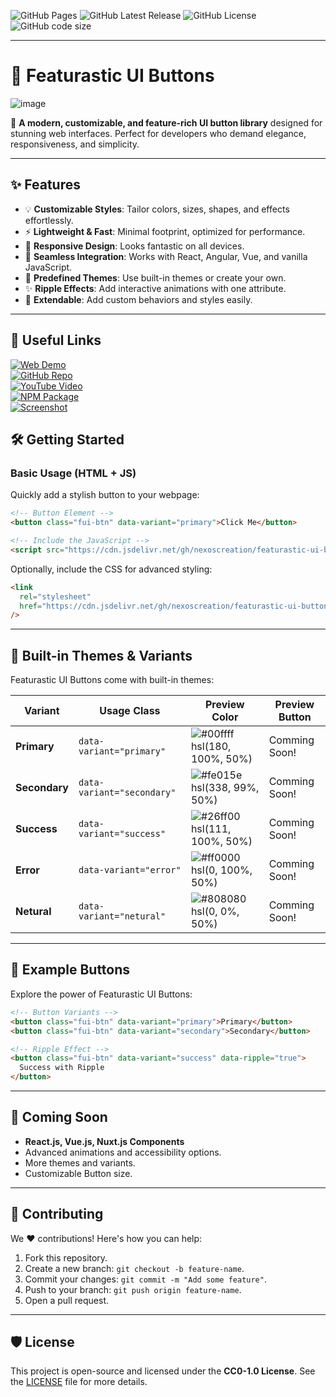 ![GitHub Pages](https://img.shields.io/github/deployments/nexoscreation/featurastic-ui-buttons/github-pages.svg?style=flat-square&color=cyan)
![GitHub Latest Release](https://img.shields.io/github/v/release/nexoscreation/featurastic-ui-buttons.svg?style=flat-square&color=cyan)
![GitHub License](https://img.shields.io/github/license/nexoscreation/featurastic-ui-buttons.svg?style=flat-square&color=cyan)
![GitHub code size](https://img.shields.io/github/languages/code-size/nexoscreation/featurastic-ui-buttons.svg?style=flat-square&color=cyan)

---

# 🚀 Featurastic UI Buttons

![image](https://github.com/user-attachments/assets/e5f981a7-8d70-4d87-897f-8254eca27383)

🎨 **A modern, customizable, and feature-rich UI button library** designed for stunning web interfaces. Perfect for developers who demand elegance, responsiveness, and simplicity.

---

## ✨ Features

- 💡 **Customizable Styles**: Tailor colors, sizes, shapes, and effects effortlessly.
- ⚡ **Lightweight & Fast**: Minimal footprint, optimized for performance.
- 📱 **Responsive Design**: Looks fantastic on all devices.
- 🔌 **Seamless Integration**: Works with React, Angular, Vue, and vanilla JavaScript.
- 🌈 **Predefined Themes**: Use built-in themes or create your own.
- ✨ **Ripple Effects**: Add interactive animations with one attribute.
- 🌟 **Extendable**: Add custom behaviors and styles easily.

---

## 🔗 Useful Links

[![Web Demo](https://img.shields.io/badge/Web-Demo-blue?style=for-the-badge&logo=google-chrome)](https://nexoscreation.github.io/featurastic-ui-buttons)  
[![GitHub Repo](https://img.shields.io/badge/GitHub-Repo-green?style=for-the-badge&logo=github)](https://github.com/nexoscreation/featurastic-ui-buttons)  
[![YouTube Video](https://img.shields.io/badge/YouTube-Video-red?style=for-the-badge&logo=youtube)](https://youtu.be/rMnDe0iEGRs?si=Hghh_w4IZfM?)  
[![NPM Package](https://img.shields.io/badge/NPM-Package-orange?style=for-the-badge&logo=npm)](https://www.npmjs.com/package/featurastic-ui-buttons)  
[![Screenshot](https://img.shields.io/badge/Screenshot-Image-yellow?style=for-the-badge&logo=image)](https://github.com/user-attachments/assets/bfd4aa64-12e4-4fd7-bfb5-ddad41720626)


## 🛠️ Getting Started

### Basic Usage (HTML + JS)

Quickly add a stylish button to your webpage:

```html
<!-- Button Element -->
<button class="fui-btn" data-variant="primary">Click Me</button>

<!-- Include the JavaScript -->
<script src="https://cdn.jsdelivr.net/gh/nexoscreation/featurastic-ui-buttons@1/fui-buttons.js"></script>
```

Optionally, include the CSS for advanced styling:

```html
<link
  rel="stylesheet"
  href="https://cdn.jsdelivr.net/gh/nexoscreation/featurastic-ui-buttons@1/fui-buttons.css"
/>
```

---

## 🌟 Built-in Themes & Variants

Featurastic UI Buttons come with built-in themes:

| Variant       | Usage Class                | Preview Color                                                                    | Preview Button |
| ------------- | -------------------------- | -------------------------------------------------------------------------------- | -------------- |
| **Primary**   | `data-variant="primary"`   | ![#00ffff](https://via.placeholder.com/15/00ffff/00ffff.png) hsl(180, 100%, 50%) | Comming Soon!  |
| **Secondary** | `data-variant="secondary"` | ![#fe015e](https://via.placeholder.com/15/fe015e/fe015e.png) hsl(338, 99%, 50%)  | Comming Soon!  |
| **Success**   | `data-variant="success"`   | ![#26ff00](https://via.placeholder.com/15/26ff00/26ff00.png) hsl(111, 100%, 50%) | Comming Soon!  |
| **Error**     | `data-variant="error"`     | ![#ff0000](https://via.placeholder.com/15/ff0000/ff0000.png) hsl(0, 100%, 50%)   | Comming Soon!  |
| **Netural**   | `data-variant="netural"`   | ![#808080](https://via.placeholder.com/15/808080/808080.png) hsl(0, 0%, 50%)     | Comming Soon!  |

---

## 🌈 Example Buttons

Explore the power of Featurastic UI Buttons:

```html
<!-- Button Variants -->
<button class="fui-btn" data-variant="primary">Primary</button>
<button class="fui-btn" data-variant="secondary">Secondary</button>

<!-- Ripple Effect -->
<button class="fui-btn" data-variant="success" data-ripple="true">
  Success with Ripple
</button>
```

---

## 🎉 Coming Soon

- **React.js, Vue.js, Nuxt.js Components**
- Advanced animations and accessibility options.
- More themes and variants.
- Customizable Button size.

---

## 🤝 Contributing

We ❤️ contributions! Here's how you can help:

1. Fork this repository.
2. Create a new branch: `git checkout -b feature-name`.
3. Commit your changes: `git commit -m "Add some feature"`.
4. Push to your branch: `git push origin feature-name`.
5. Open a pull request.

---

## 🛡️ License

This project is open-source and licensed under the **CC0-1.0 License**. See the [LICENSE](LICENSE) file for more details.